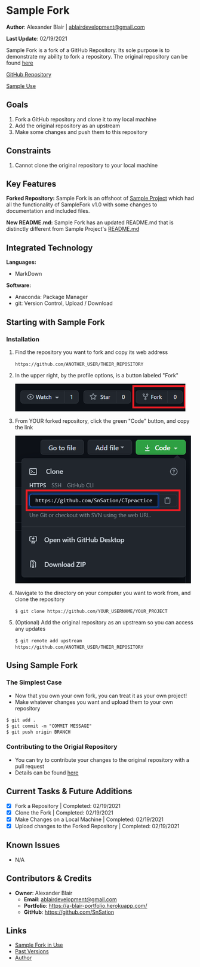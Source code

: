 Sample Fork
=============

**Author**: Alexander Blair | ablairdevelopment@gmail.com

**Last Update**: 02/19/2021

Sample Fork is a fork of a GitHub Repository. Its sole purpose is to demonstrate my ability to fork a repository. The original repository can be found [here](https://github.com/SnSation/SampleProject "SnSation's SampleProject")

[GitHub Repository](https://github.com/SnSation/SampleFork "Sample Fork Repository")

[Sample Use](https://a-blair-portfolio.herokuapp.com/project/SampleFork "Sample Fork on Website")

Goals
-------------------------

1. Fork a GitHub repository and clone it to my local machine
2. Add the original repository as an upstream
3. Make some changes and push them to this repository

Constraints
-----------
1. Cannot clone the original repository to your local machine

Key Features
------------

**Forked Repository:**
Sample Fork is an offshoot of [Sample Project](https://github.com/SnSation/SampleProject "Original Repository: SampleProject") which had all the functionality of SampleFork v1.0 with some changes to documentation and included files.

**New README.md:**
Sample Fork has an updated README.md that is distinctly different from Sample Project's [README.md](https://github.com/SnSation/SampleProject/README.md "Sample Project's README.md")

Integrated Technology
-----------------------
**Languages:**
- MarkDown

**Software:**
- Anaconda: Package Manager
- git: Version Control, Upload / Download


Starting with Sample Fork
-------------------
### Installation
1. Find the repository you want to fork and copy its web address

    `https://github.com/ANOTHER_USER/THEIR_REPOSITORY`

2. In the upper right, by the profile options, is a button labeled "Fork"

    ![Fork Button](https://raw.githubusercontent.com/SnSation/SampleFork/development/images/fork_button.png)

3. From YOUR forked repository, click the green "Code" button, and copy the link

    ![Clone Link](https://raw.githubusercontent.com/SnSation/SampleFork/development/images/clone_link.png)

4. Navigate to the directory on your computer you want to work from, and clone the repository

    `$ git clone https://github.com/YOUR_USERNAME/YOUR_PROJECT`

5. (Optional) Add the original repository as an upstream so you can access any updates

    `$ git remote add upstream https://github.com/ANOTHER_USER/THEIR_REPOSITORY`



Using Sample Fork
------------
### The Simplest Case

- Now that you own your own fork, you can treat it as your own project!
- Make whatever changes you want and upload them to your own repository

```
$ git add .
$ git commit -m "COMMIT MESSAGE"
$ git push origin BRANCH
```

### Contributing to the Origial Repository
- You can try to contribute your changes to the original repository with a pull request
- Details can be found [here](https://docs.github.com/en/github/collaborating-with-issues-and-pull-requests/creating-a-pull-request-from-a-fork "Pull Requests from a Fork")

Current Tasks & Future Additions
--------------------------------
- [x] Fork a Repository | Completed: 02/19/2021
- [x] Clone the Fork | Completed: 02/19/2021
- [x] Make Changes on a Local Machine | Completed: 02/19/2021
- [x] Upload changes to the Forked Repository | Completed: 02/19/2021

Known Issues
------------

- N/A

Contributors & Credits
--------------------------

- **Owner**: Alexander Blair
    - **Email**: ablairdevelopment@gmail.com
    - **Portfolio**: https://a-blair-portfolio.herokuapp.com/
    - **GitHub**: https://github.com/SnSation

Links
-----

- [Sample Fork in Use](https://a-blair-portfolio.herokuapp.com/projects/SampleFork "See Sample Fork in Use")
- [Past Versions](https://a-blair-portfolio.herokuapp.com/archive/project/SampleFork "Past Versions Directory")
- [Author](https://a-blair-portfolio.herokuapp.com/ "Author Website")